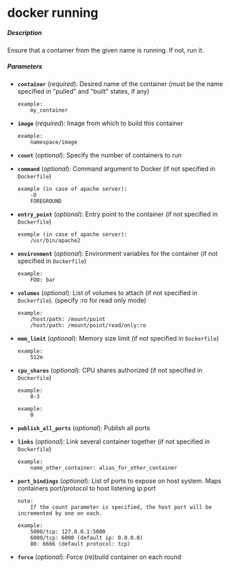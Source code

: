 # docker running


##### Description
Ensure that a container from the given name is running. If not, run it.

##### Parameters

*   **`container`** (*required*): Desired name of the container (must be the name specified in "pulled" and "built" states, if any)

		example:
			my_container

*   **`image`** (*required*): Image from which to build this container

		example:
			namespace/image


*   **`count`** (*optional*): Specify the number of containers to run

*   **`command`** (*optional*): Command argument to Docker (if not specified in `Dockerfile`)

		example (in case of apache server):
			-D
			FOREGROUND

*   **`entry_point`** (*optional*): Entry point to the container (if not specified in `Dockerfile`)

		exemple (in case of apache server):
			/usr/bin/apache2

*   **`environment`** (*optional*): Environment variables for the container (if not specified in `Dockerfile`)

		example:
			FOO: bar

*   **`volumes`** (*optional*): List of volumes to attach (if not specified in `Dockerfile`). (specify :ro for read only mode)

		example:
			/host/path: /mount/point
			/host/path: /mount/point/read/only:ro

*   **`mem_limit`** (*optional*): Memory size limit (if not specified in `Dockerfile`)

		example:
			512m

*   **`cpu_shares`** (*optional*): CPU shares authorized (if not specified in `Dockerfile`)

		example:
			0-3

		example:
			0

*   **`publish_all_ports`** (*optional*): Publish all ports

*   **`links`** (*optional*): Link several container together (if not specified in `Dockerfile`)

		example:
			name_other_container: alias_for_other_container

*   **`port_bindings`** (*optional*): List of ports to expose on host system. Maps containers port/protocol to host listening ip:port

		note:
			If the count parameter is specified, the host port will be incremented by one on each.

		example:
			5000/tcp: 127.0.0.1:5000
			6000/tcp: 6000 (default ip: 0.0.0.0)
			80: 6666 (default protocol: tcp)

*   **`force`** (*optional*): Force (re)build container on each round
				